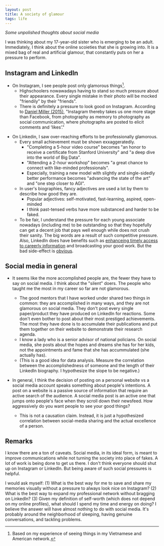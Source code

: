 ```yaml
---
layout: post
title: A society of glamour
tags: life
---
```


_Some unpolished thoughts about social media_

I was thinking about my 17-year-old sister who is emerging to be an adult. Immediately, I think about the online scoieties that she is growing into. It is a mixed bag of real and artificial glamour, that constantly puts on her a pressure to perform.

## Instagram and LinkedIn

- On Instagram, I see people post only glamorous things[^1].
  - Highschoolers nowawadays having to stand so much pressure about their appearance. Every single mistake in their photo will be mocked "friendily" by their "friends".
  - There is definitely a pressure to look good on Instagram. According to [Daniel Miller (2015)](https://www.therai.org.uk/images/stories/photography/AnthandPhotoVol1.pdf), "Instagram thereby takes us one more stage than Facebook, from photography as memory to photography as social communication, where photographs are posted to elicit comments and ‘likes’."

[^1]: Based on my experience of seeing things in my Vietnamese and American network.

- On Linkedin, I saw over-reaching efforts to be professionally glamorous. 
  - Every small achievement must be shown exxaggeratedly. 
    - "Completing a 5-hour video course" becomes "an honor to receive a certificate from Stanford University" and "a deep dive into the world of Big Data".
    - "Attending a 2-hour workshop" becomes "a great chance to connect with like-minded professionals".
    - Especially, training a new model with slightly and single-sidedly better performance becomes "advancing the state of the art" and "one step closer to AGI".
  - In user's biographies, fancy adjectives are used a lot by them to describe how good they are.
    - Popular adjectives: self-motivated, fast-learning, aspired, open-minded
    - I think past-tensed verbs have more substanced and harder to be faked.
  - To be fair, I understand the pressure for each young associate nowadays (including me) to be outstanding so that they hopefully can get a decent job that pays well enough while does not crush their sanity. The big words are a result of such competitive pressure. Also, LinkedIn does have  benefits such as [enhanceing timely access to careerly information](https://pmc.ncbi.nlm.nih.gov/articles/PMC6444899/) and broadcasting your good work. But the bad side-effect is [obvious](https://www.reddit.com/r/LinkedInLunatics/comments/srm505/selfaggrandizing_on_linkedin/).
    <!-- - [not a brag](https://career.arizona.edu/blog/2023/04/17/posting-on-linkedin-youre-not-bragging/). -->

## Social media in general
- It seems like the more accomplished people are, the fewer they have to say on social media. I think about the "silent" doers. The people who taught me the most in my career so far are not glamorous. 
  - The good mentors that I have worked under shared two things in common: they are accomplished in many ways, and they are not glamorous on social media. They don't post every single paper/product they have produced on LinkedIn for reactions. Some don't even bother to post about their most prestiged achievements. The most they have done is to accumulate their publications and put them together on their website to demonstrate their research agenda.
  - I know a lady who is a senior advisor of national policians. On social media, she posts about the hopes and dreams she has for her kids, not the appointments and fame that she has accummulated (she actually has).
  - (This is a good idea for data analysis. Measure the correlation between the accomplishedness of someone and the length of their LinkedIn biography. I hypothesize the slope to be negative.)
  

- In general, I think the decision of posting on a personal website vs a social media account speaks something about people's intentions. A post on a website is a passive source of information that require an active search of the audience. A social media post is an active one that jumps onto people's face when they scroll down their newsfeed. How aggressively do you want people to see your good things?
  - This is not a causation claim. Instead, it is just a hypothesized correlation between social-media sharing and the actual excellence of a person. 

## Remarks
I know there are a ton of caveats. Social media, in its ideal form, is meant to improve communications while not turning the society into place of fakes. A lot of work is being done to get us there. I don't think everyone should shut up on Instagram or LinkedIn. But being aware of such social pressures is helpful. 

I would ask myself: (1) What is the best way for me to save and share my memories visually without a pressure to always look nice on Instagram? (2) What is the best way to expand my professional network without bragging on LinkedIn? (3) Given my definition of self-worth (which does not depend on my online profiles), what should I spend my time and energy on doing? I believe the answer will have almost nothing to do with social media. It's probably around the neighborhood of sleeping, having genuine conversations, and tackling problems.
